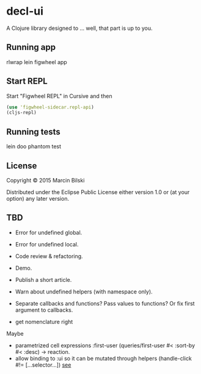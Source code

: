 # decl-ui

A Clojure library designed to ... well, that part is up to you.

## Running app

rlwrap lein figwheel app

## Start REPL

Start "Figwheel REPL" in Cursive and then

```clojure
(use 'figwheel-sidecar.repl-api)
(cljs-repl)
```

## Running tests

lein doo phantom test

## License

Copyright © 2015 Marcin Bilski

Distributed under the Eclipse Public License either version 1.0 or (at
your option) any later version.

## TBD

- Error for undefined global.
- Error for undefined local.
- Code review & refactoring.
- Demo.

- Publish a short article.

- Warn about undefined helpers (with namespace only).
- Separate callbacks and functions? Pass values to functions? Or fix first argument to callbacks.
- get nomenclature right

Maybe
- parametrized cell expressions :first-user (queries/first-user #< :sort-by #< :desc) -> reaction.
- allow binding to :ui so it can be mutated through helpers (handle-click #!= [...selector...])
  [see](https://github.com/davidsantiago/hickory#selectors)
